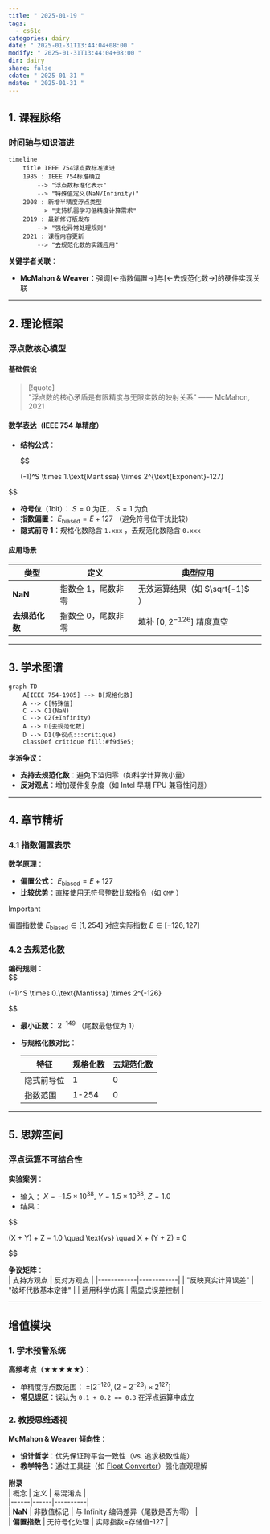 ```yaml
---
title: " 2025-01-19 "
tags:
  - cs61c
categories: dairy
date: " 2025-01-31T13:44:04+08:00 "
modify: " 2025-01-31T13:44:04+08:00 "
dir: dairy
share: false
cdate: " 2025-01-31 "
mdate: " 2025-01-31 "
---
```


## 1. 课程脉络  

### 时间轴与知识演进  

```mermaid  
timeline
    title IEEE 754浮点数标准演进  
    1985 : IEEE 754标准确立  
        --> "浮点数标准化表示"  
        --> "特殊值定义(NaN/Infinity)"  
    2008 : 新增半精度浮点类型  
        --> "支持机器学习低精度计算需求"  
    2019 : 最新修订版发布  
        --> "强化异常处理规则"  
    2021 : 课程内容更新  
        --> "去规范化数的实践应用"  
```  

**关键学者关联**：  
- **McMahon & Weaver**：强调[←指数偏置→]与[←去规范化数→]的硬件实现关联  

---

## 2. 理论框架  

### 浮点数核心模型  

#### 基础假设  

> [!quote]  
> "浮点数的核心矛盾是有限精度与无限实数的映射关系" —— McMahon, 2021  

#### 数学表达（IEEE 754 单精度）  

- **结构公式**：  

  $$

  (-1)^S \times 1.\text{Mantissa} \times 2^{\text{Exponent}-127}  


$$
  

  - **符号位**（1bit）： $S=0$ 为正， $S=1$ 为负  
  - **指数偏置**： $E_{\text{biased}} = E + 127$ （避免符号位干扰比较）  
  - **隐式前导 1**：规格化数隐含 `1.xxx` ，去规范化数隐含 `0.xxx`  

#### 应用场景  

| 类型        | 定义         | 典型应用                    |     
| --------- | ---------- | ----------------------- | 
| **NaN**   | 指数全 1，尾数非零 | 无效运算结果（如 $\sqrt{-1}$ ）  |     
| **去规范化数** | 指数全 0，尾数非零 | 填补 $[0, 2^{-126}]$ 精度真空 |     

---

## 3. 学术图谱  

```mermaid  
graph TD  
    A[IEEE 754-1985] --> B[规格化数]  
    A --> C[特殊值]  
    C --> C1(NaN)  
    C --> C2(±Infinity)  
    A --> D[去规范化数]  
    D --> D1(争议点:::critique)  
    classDef critique fill:#f9d5e5;  
```  

**学派争议**：  
- **支持去规范化数**：避免下溢归零（如科学计算微小量）  
- **反对观点**：增加硬件复杂度（如 Intel 早期 FPU 兼容性问题）  

---

## 4. 章节精析  

### 4.1 指数偏置表示  

**数学原理**：  
- **偏置公式**： $E_{\text{biased}} = E + 127$  
- **比较优势**：直接使用无符号整数比较指令（如 `CMP` ）  

> [!important]  
> 偏置指数使 $E_{\text{biased}} \in [1,254]$ 对应实际指数 $E \in [-126,127]$  

### 4.2 去规范化数  

**编码规则**：  
$$

(-1)^S \times 0.\text{Mantissa} \times 2^{-126}  

$$
  

- **最小正数**： $2^{-149}$ （尾数最低位为 1）  
- **与规格化数对比**：  

  | 特征 | 规格化数 | 去规范化数 |
  |-------|---------- |------------|
  | 隐式前导位 | 1  | 0 |
  | 指数范围 | 1-254 | 0 |

---

## 5. 思辨空间  

### 浮点运算不可结合性  

**实验案例**：  
- 输入： $X = -1.5 \times 10^{38},\ Y = 1.5 \times 10^{38},\ Z = 1.0$  
- 结果：  

  
$$

  (X + Y) + Z = 1.0 \quad \text{vs} \quad X + (Y + Z) = 0  

$$  

**争议矩阵**：  
| 支持方观点 | 反对方观点 |
|------------|------------|
| "反映真实计算误差" | "破坏代数基本定律" |
| 适用科学仿真 | 需显式误差控制 |

---

## 增值模块  


### 1. 学术预警系统  
**高频考点（★★★★★）**：  
- 单精度浮点数范围： $±[2^{-126}, (2-2^{-23}) \times 2^{127}]$  
- **常见误区**：误认为 `0.1 + 0.2 == 0.3` 在浮点运算中成立  

### 2. 教授思维透视  
**McMahon & Weaver 倾向性**：  
- **设计哲学**：优先保证跨平台一致性（vs. 追求极致性能）  
- **教学特色**：通过工具链（如 [Float Converter](https://www.h-schmidt.net/FloatConverter/IEEE754.html)）强化直观理解  

**附录**  
| 概念 | 定义 | 易混淆点 |  
|------|------|----------|  
| **NaN** | 非数值标记 | 与 Infinity 编码差异（尾数是否为零） |  
| **偏置指数** | 无符号化处理 | 实际指数=存储值-127 |
